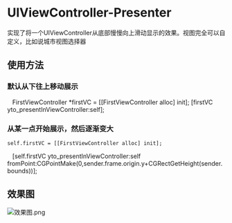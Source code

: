# UIViewController-Presenter
实现了将一个UIViewController从底部慢慢向上滑动显示的效果。视图完全可以自定义，比如说城市视图选择器

## 使用方法

### 默认从下往上移动展示

    FirstViewController *firstVC = [[FirstViewController alloc] init];
    [firstVC yto_presentInViewController:self];  
    
### 从某一点开始展示，然后逐渐变大
    self.firstVC = [[FirstViewController alloc] init];
    [self.firstVC yto_presentInViewController:self fromPoint:CGPointMake(0,sender.frame.origin.y+CGRectGetHeight(sender.bounds))];


## 效果图

![效果图.png](http://upload-images.jianshu.io/upload_images/6644906-d6154d1798dee1f6.png?imageMogr2/auto-orient/strip%7CimageView2/2/w/1240)

